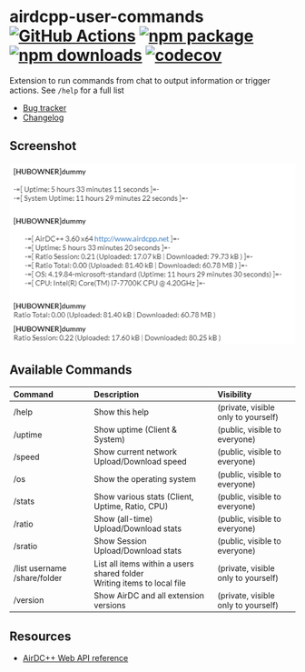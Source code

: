 # airdcpp-user-commands [![GitHub Actions][build-badge]][build] [![npm package][npm-badge]][npm] [![npm downloads][npm-dl-badge]][npm] [![codecov][coverage-badge]][coverage]

Extension to run commands from chat to output information or trigger actions. See `/help` for a full list

- [Bug tracker](https://github.com/peps1/airdcpp-user-commands/issues)
- [Changelog](https://github.com/peps1/airdcpp-user-commands/blob/master/CHANGELOG.md)

## Screenshot

![Output](doc/commands_output.png?raw=true "Output")

## Available Commands

| Command | Description | Visibility |
| :---    | :---        | :---       |
| /help   | Show this help | (private, visible only to yourself) |
| /uptime | Show uptime (Client & System) | (public, visible to everyone) |
| /speed  | Show current network Upload/Download speed | (public, visible to everyone) |
| /os     | Show the operating system | (public, visible to everyone) |
| /stats  | Show various stats (Client, Uptime, Ratio, CPU)| (public, visible to everyone) |
| /ratio  | Show (all-time) Upload/Download stats| (public, visible to everyone) |
| /sratio | Show Session Upload/Download stats| (public, visible to everyone) |
| /list username /share/folder | List all items within a users shared folder<br>Writing items to local file | (private, visible only to yourself) |
| /version | Show AirDC and all extension versions| (private, visible only to yourself) |

## Resources

- [AirDC++ Web API reference](https://airdcpp.docs.apiary.io/)

[build-badge]: https://github.com/peps1/airdcpp-user-commands/workflows/build/badge.svg
[build]: https://github.com/peps1/airdcpp-user-commands/actions

[npm-badge]: https://img.shields.io/npm/v/airdcpp-user-commands.svg?style=flat-square
[npm]: https://www.npmjs.org/package/airdcpp-user-commands
[npm-dl-badge]: https://img.shields.io/npm/dt/airdcpp-user-commands?label=npm%20downloads&style=flat-square

[coverage-badge]: https://codecov.io/gh/peps1/airdcpp-user-commands/branch/master/graph/badge.svg
[coverage]: https://codecov.io/gh/peps1/airdcpp-user-commands